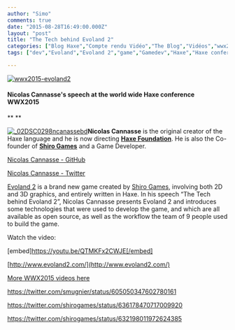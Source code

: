 ```yaml
---
author: "Simo"
comments: true
date: "2015-08-28T16:49:00.000Z"
layout: "post"
title: "The Tech behind Evoland 2"
categories: ["Blog Haxe","Compte rendu Vidéo","The Blog","Vidéos","wwx2015"]
tags: ["dev","Evoland","Evoland 2","game","Gamedev","Haxe","Haxe conference","nicolas cannasse","Shiro games","wwx","wwx2015"]

---
```

[![wwx2015-evoland2](https://www.silexlabs.org/wp-content/uploads/2015/08/wwx2015-evoland2.png)](https://www.silexlabs.org/wp-content/uploads/2015/08/wwx2015-evoland2.png)


#### Nicolas Cannasse's speech at the world wide Haxe conference WWX2015


** **

[![_02DSC0298ncanassebd](https://www.silexlabs.org/wp-content/uploads/2015/07/02DSC0298ncanassebd-200x300.jpg)](https://www.silexlabs.org/wp-content/uploads/2015/07/02DSC0298ncanassebd.jpg)**Nicolas Cannasse** is the original creator of the Haxe language and he is now directing **[Haxe Foundation](http://haxe.org/foundation/)**. He is also the Co-founder of **[Shiro Games](http://shirogames.com/)** and a Game Developer.


[Nicolas Cannasse - GitHub](https://github.com/ncannasse)




[Nicolas Cannasse - Twitter ](https://twitter.com/ncannasse)









[Evoland 2](http://www.evoland2.com/) is a brand new game created by [Shiro Games](http://shirogames.com/), involving both 2D and 3D graphics, and entirely written in Haxe. In his speech “The Tech behind Evoland 2”, Nicolas Cannasse presents Evoland 2 and introduces some technologies that were used to develop the game, and which are all available as open source, as well as the workflow the team of 9 people used to build the game.


Watch the video:

[embed]https://youtu.be/QTMKFx2CWJE[/embed]

[http://www.evoland2.com/](http://www.evoland2.com/)

[More WWX2015 videos here](https://www.silexlabs.org/wrapping-up-wwx2015/)

https://twitter.com/smugnier/status/605050347602780161

https://twitter.com/shirogames/status/636178470717009920

https://twitter.com/shirogames/status/632198011972624385


